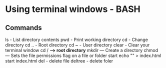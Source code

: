 # Using terminal windows - BASH

## Commands

ls - List directory contents
pwd - Print working directory
cd - Change directory
cd .. - Root directory
cd ~ - User directory
clear - Clear your terminal window
cd / **—> root directory**
mkdir <folder> — Create a directory
chmod — Sets the file permissions flag on a file or folder
start <folder>
echo "" > index.html
start index.html
del - delete file
deltree - delete foler
